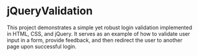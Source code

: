 # jQueryValidation
This project demonstrates a simple yet robust login validation implemented in HTML, CSS, and jQuery. It serves as an example of how to validate user input in a form, provide feedback, and then redirect the user to another page upon successful login.
